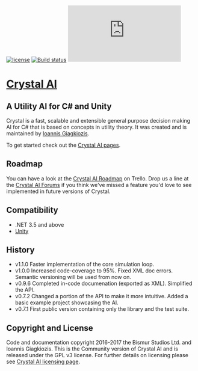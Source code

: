 [![license](https://img.shields.io/badge/license-GPL-brightgreen.svg?style=flat)](https://github.com/igiagkiozis/CrystalAI/blob/master/LICENSE)
[![Build status](https://ci.appveyor.com/api/projects/status/rw0tma0eucs45fi5/branch/master?svg=true)](https://ci.appveyor.com/project/ThelDoctor/crystalai/branch/master)
![Tests Status](http://flauschig.ch/batch.php?type=tests&account=ThelDoctor&slug=CrystalAI)

# [Crystal AI](https://igiagkiozis.github.io/CrystalAI/)

## A Utility AI for C# and Unity 

Crystal is a fast, scalable and extensible general purpose decision making AI for C# that is based on concepts in utility theory. It was created and is maintained by [Ioannis Giagkiozis](http://www.bismur.co.uk/). 

To get started check out the [Crystal AI pages](https://igiagkiozis.github.io/CrystalAI/).

## Roadmap
You can have a look at the [Crystal AI Roadmap](https://trello.com/b/e3r5Zgrd/crystal-ai-roadmap) on Trello. Drop us a line at the [Crystal AI Forums](http://www.bismur.co.uk/forums/forum-11.html) if you think we've missed a feature you'd love to see implemented in future versions of Crystal. 

## Compatibility 
- .NET 3.5 and above 
- [Unity](https://unity3d.com/)

## History
- v1.1.0 Faster implementation of the core simulation loop.
- v1.0.0 Increased code-coverage to 95%. Fixed XML doc errors. Semantic versioning will be used from now on. 
- v0.9.6 Completed in-code documenation (exported as XML). Simplified the API.
- v0.7.2 Changed a portion of the API to make it more intuitive. Added a basic example project showcasing the AI. 
- v0.7.1 First public version containing only the library and the test suite.

## Copyright and License
Code and documentation copyright 2016-2017 the Bismur Studios Ltd. and Ioannis Giagkiozis. This is the Community version of Crystal AI and is released under the GPL v3 license. For further details on licensing please see [Crystal AI licensing page](https://igiagkiozis.github.io/CrystalAI/license/). 
